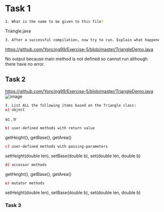 # Task 1
```bash
1. What is the name to be given to this file? 
```
Triangle.java
```bash
3. After a successful compilation, now try to run. Explain what happened and why.
```
https://github.com/Yoncing99/Exercise-5/blob/master/TriangleDemo.java

No output because main method is not defined so cannot run although there have no error.
## Task 2
https://github.com/Yoncing99/Exercise-5/blob/master/TriangleDemo.java
![image](https://user-images.githubusercontent.com/55395418/79048315-e1742500-7c4e-11ea-8190-1546ef9f4cf4.png)
```bash
3. List ALL the following items based on the Triangle class:
a) object
```
sc , tr
```bash
b) user-defined methods with return value
```
getHeight(), getBase(), getArea()
```bash
c) user-defined methods with passing-parameters 
```
setHeight(double len), setBase(double b), set(double len, double b)
```bash
d) accessor methods
```
getHeight(), getBase(), getArea()
```bash
e) mutator methods
```
setHeight(double len), setBase(double b), set(double len, double b)

### Task 3
